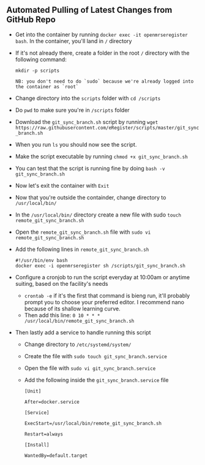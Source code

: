 ## Automated Pulling of Latest Changes from GitHub Repo

* Get into the container by running `docker exec -it openmrseregister bash`. In the container, you'll land in `/` directory
* If it's not already there, create a folder in the root `/` directory with the following command:

     `mkdir -p scripts`

      NB: you don't need to do `sudo` because we're already logged into the container as `root`

* Change directory into the `scripts` folder with `cd /scripts`
* Do `pwd` to make sure you're in `/scripts` folder
* Download the `git_sync_branch.sh` script by running `wget https://raw.githubusercontent.com/eRegister/scripts/master/git_sync_branch.sh`
* When you run `ls` you should now see the script. 
* Make the script executable by running `chmod +x git_sync_branch.sh`
* You can test that the script is running fine by doing `bash -v git_sync_branch.sh`
* Now let's exit the container with `Exit`
* Now that you're outside the containder, change directory to `/usr/local/bin/`
* In the `/usr/local/bin/` directory create a new file with sudo `touch remote_git_sync_branch.sh`
* Open the `remote_git_sync_branch.sh` file with `sudo vi remote_git_sync_branch.sh` 
* Add the following lines in `remote_git_sync_branch.sh`
      
      #!/usr/bin/env bash
      docker exec -i openmrseregister sh /scripts/git_sync_branch.sh

* Configure a cronjob to run the script everyday at 10:00am or anytime suiting, based on the facility's needs
    * `crontab -e` if it's the first that command is bieng run, it'll probably prompt you to choose your preferred editor. I recommend nano because of its shallow learning curve. 
    * Then add this line: `0 10 * * * /usr/local/bin/remote_git_sync_branch.sh`
* Then lastly add a service to handle running this script
    * Change directory to `/etc/systemd/system/`
    * Create the file with `sudo touch git_sync_branch.service`
    * Open the file with `sudo vi git_sync_branch.service`
    * Add the following inside the `git_sync_branch.service` file
      
        `[Unit]`

        `After=docker.service`

        `[Service]`

        `ExecStart=/usr/local/bin/remote_git_sync_branch.sh`

        `Restart=always`

        `[Install]`

        `WantedBy=default.target`
